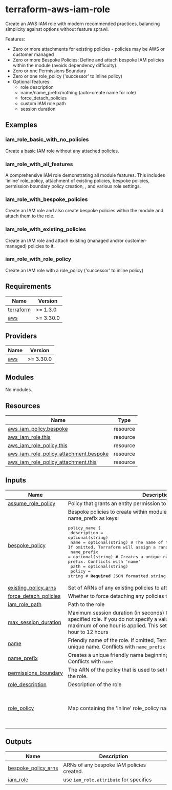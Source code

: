 # terraform-aws-iam-role 

Create an AWS IAM role with modern recommended practices, balancing simplicity against options without feature sprawl.

Features:

- Zero or more attachments for existing policies - policies may be AWS or customer managed
- Zero or more Bespoke Policies: Define and attach bespoke IAM policies within the module (avoids dependency difficulty).
- Zero or one Permissions Boundary
- Zero or one role_policy ('successor' to inline policy)
- Optional features:
  -  role description
  -  name/name_prefix/nothing (auto-create name for role)
  -  force_detach_policies
  -  custom IAM role path
  -  session duration

## Examples

### iam_role_basic_with_no_policies
Create a basic IAM role without any attached policies.

### iam_role_with_all_features
A comprehensive IAM role demonstrating all module features. This includes 'inline' role_policy, attachment of existing policies, bespoke policies, permission boundary policy creation, , and various role settings.

### iam_role_with_bespoke_policies
Create an IAM role and also create bespoke policies within the module and attach them to the role.

### iam_role_with_existing_policies
Create an IAM role and attach existing (managed and/or customer-managed) policies to it.

### iam_role_with_role_policy
Create an IAM role with a role_policy ('successor' to inline policy)

## Requirements

| Name                                                                      | Version   |
| ------------------------------------------------------------------------- | --------- |
| <a name="requirement_terraform"></a> [terraform](#requirement\_terraform) | >= 1.3.0  |
| <a name="requirement_aws"></a> [aws](#requirement\_aws)                   | >= 3.30.0 |

## Providers

| Name                                              | Version   |
| ------------------------------------------------- | --------- |
| <a name="provider_aws"></a> [aws](#provider\_aws) | >= 3.30.0 |

## Modules

No modules.

## Resources

| Name                                                                                                                                             | Type     |
| ------------------------------------------------------------------------------------------------------------------------------------------------ | -------- |
| [aws_iam_policy.bespoke](https://registry.terraform.io/providers/hashicorp/aws/latest/docs/resources/iam_policy)                                 | resource |
| [aws_iam_role.this](https://registry.terraform.io/providers/hashicorp/aws/latest/docs/resources/iam_role)                                        | resource |
| [aws_iam_role_policy.this](https://registry.terraform.io/providers/hashicorp/aws/latest/docs/resources/iam_role_policy)                          | resource |
| [aws_iam_role_policy_attachment.bespoke](https://registry.terraform.io/providers/hashicorp/aws/latest/docs/resources/iam_role_policy_attachment) | resource |
| [aws_iam_role_policy_attachment.this](https://registry.terraform.io/providers/hashicorp/aws/latest/docs/resources/iam_role_policy_attachment)    | resource |

## Inputs

| Name                                                                                                  | Description                                                                                                                                                                                                                                                                                                                                                                                                                                                                                                | Type                                                                                                                                                                                                                 | Default | Required |
| ----------------------------------------------------------------------------------------------------- | ---------------------------------------------------------------------------------------------------------------------------------------------------------------------------------------------------------------------------------------------------------------------------------------------------------------------------------------------------------------------------------------------------------------------------------------------------------------------------------------------------------- | -------------------------------------------------------------------------------------------------------------------------------------------------------------------------------------------------------------------- | ------- | :------: |
| <a name="input_assume_role_policy"></a> [assume\_role\_policy](#input\_assume\_role\_policy)          | Policy that grants an entity permission to assume the role                                                                                                                                                                                                                                                                                                                                                                                                                                                 | `any`                                                                                                                                                                                                                | n/a     |   yes    |
| <a name="input_bespoke_policy"></a> [bespoke\_policy](#input\_bespoke\_policy)                        | Bespoke policies to create within module. Use policy names or name\_prefix as keys:<pre>policy_name {<br>    description = optional(string)<br>    name        = optional(string) # The name of the policy. If omitted, Terraform will assign a random, unique name<br>    name_prefix = optional(string) # Creates a unique name beginning with the specified prefix. Conflicts with 'name'<br>    path        = optional(string)<br>    policy      = string # **Required**  JSON formatted string</pre> | <pre>map(object({<br>    description = optional(string)<br>    name        = optional(string)<br>    name_prefix = optional(string)<br>    path        = optional(string)<br>    policy      = string<br>  }))</pre> | `{}`    |    no    |
| <a name="input_existing_policy_arns"></a> [existing\_policy\_arns](#input\_existing\_policy\_arns)    | Set of ARNs of any existing policies to attach.                                                                                                                                                                                                                                                                                                                                                                                                                                                            | `list(string)`                                                                                                                                                                                                       | `[]`    |    no    |
| <a name="input_force_detach_policies"></a> [force\_detach\_policies](#input\_force\_detach\_policies) | Whether to force detaching any policies the role has before destroying it                                                                                                                                                                                                                                                                                                                                                                                                                                  | `any`                                                                                                                                                                                                                | `null`  |    no    |
| <a name="input_iam_role_path"></a> [iam\_role\_path](#input\_iam\_role\_path)                         | Path to the role                                                                                                                                                                                                                                                                                                                                                                                                                                                                                           | `any`                                                                                                                                                                                                                | `null`  |    no    |
| <a name="input_max_session_duration"></a> [max\_session\_duration](#input\_max\_session\_duration)    | Maximum session duration (in seconds) that you want to set for the specified role. If you do not specify a value for this setting, the default maximum of one hour is applied. This setting can have a value from 1 hour to 12 hours                                                                                                                                                                                                                                                                       | `any`                                                                                                                                                                                                                | `null`  |    no    |
| <a name="input_name"></a> [name](#input\_name)                                                        | Friendly name of the role. If omitted, Terraform will assign a random, unique name. Conflicts with `name_prefix`                                                                                                                                                                                                                                                                                                                                                                                           | `any`                                                                                                                                                                                                                | `null`  |    no    |
| <a name="input_name_prefix"></a> [name\_prefix](#input\_name\_prefix)                                 | Creates a unique friendly name beginning with the specified prefix. Conflicts with `name`                                                                                                                                                                                                                                                                                                                                                                                                                  | `any`                                                                                                                                                                                                                | `null`  |    no    |
| <a name="input_permissions_boundary"></a> [permissions\_boundary](#input\_permissions\_boundary)      | The ARN of the policy that is used to set the permissions boundary for the role.                                                                                                                                                                                                                                                                                                                                                                                                                           | `string`                                                                                                                                                                                                             | `null`  |    no    |
| <a name="input_role_description"></a> [role\_description](#input\_role\_description)                  | Description of the role                                                                                                                                                                                                                                                                                                                                                                                                                                                                                    | `any`                                                                                                                                                                                                                | `null`  |    no    |
| <a name="input_role_policy"></a> [role\_policy](#input\_role\_policy)                                 | Map containing the 'inline' role\_policy name and policy                                                                                                                                                                                                                                                                                                                                                                                                                                                   | <pre>object({<br>    name        = optional(string)<br>    name_prefix = optional(string)<br>    policy      = string<br>  })</pre>                                                                                  | `null`  |    no    |

## Outputs

| Name                                                                                              | Description                               |
| ------------------------------------------------------------------------------------------------- | ----------------------------------------- |
| <a name="output_bespoke_policy_arns"></a> [bespoke\_policy\_arns](#output\_bespoke\_policy\_arns) | ARNs of any bespoke IAM policies created. |
| <a name="output_iam_role"></a> [iam\_role](#output\_iam\_role)                                    | use `iam_role.attribute` for specifics    |
